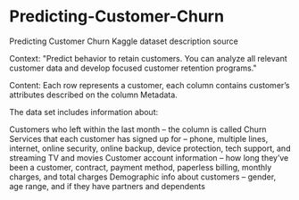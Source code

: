 # Predicting-Customer-Churn
Predicting Customer Churn
Kaggle dataset description
source

Context:
"Predict behavior to retain customers. You can analyze all relevant customer data and develop focused customer retention programs." 

Content:
Each row represents a customer, each column contains customer’s attributes described on the column Metadata.

The data set includes information about:

Customers who left within the last month – the column is called Churn
Services that each customer has signed up for – phone, multiple lines, internet, online security, online backup, device protection, tech support, and streaming TV and movies
Customer account information – how long they’ve been a customer, contract, payment method, paperless billing, monthly charges, and total charges
Demographic info about customers – gender, age range, and if they have partners and dependents
